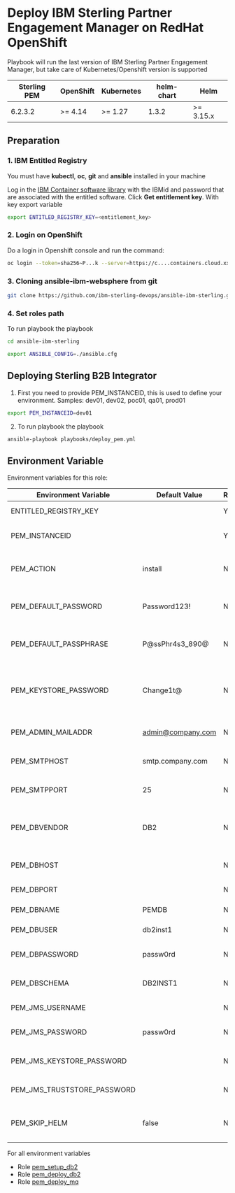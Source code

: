 # Deploy IBM Sterling Partner Engagement Manager on RedHat OpenShift

Playbook will run the last version of IBM Sterling Partner Engagement Manager, but take care of Kubernetes/Openshift version is supported

| Sterling PEM              | OpenShift           | Kubernetes          | helm-chart | Helm      |
|---------------------------|---------------------|---------------------|------------|-----------|
| 6.2.3.2                   | >= 4.14             | >= 1.27             | 1.3.2      | >= 3.15.x |


## Preparation

### 1. IBM Entitled Registry

You must have **kubectl**, **oc**, **git** and **ansible** installed in your machine

Log in the [IBM Container software library](https://myibm.ibm.com/products-services/containerlibrary) with the IBMid and password that are associated with the entitled software. Click **Get entitlement key**. With key export variable

```bash 
export ENTITLED_REGISTRY_KEY=<entitlement_key>
```

### 2. Login on OpenShift

Do a login in Openshift console and run the command:

```bash 
oc login --token=sha256~P...k --server=https://c....containers.cloud.xxx.com:31234
```

### 3. Cloning ansible-ibm-websphere from git

```bash 
git clone https://github.com/ibm-sterling-devops/ansible-ibm-sterling.git
```

### 4. Set roles path

To run playbook the playbook

```bash 
cd ansible-ibm-sterling

export ANSIBLE_CONFIG=./ansible.cfg 
```

## Deploying Sterling B2B Integrator

1) First you need to provide PEM_INSTANCEID, this is used to define your environment. Samples: dev01, dev02, poc01, qa01, prod01

```bash 
export PEM_INSTANCEID=dev01
```

2) To run playbook the playbook

```bash 
ansible-playbook playbooks/deploy_pem.yml
```


## Environment Variable

Environment variables for this role:

| Environment Variable          | Default Value     | Required | Description
|-------------------------------|-------------------| ---------|-------------------------------------|
| ENTITLED_REGISTRY_KEY         |                   | Yes      | IBM Entitled Registry key |
| PEM_INSTANCEID                |                   | Yes      | Used to define your environment |
| PEM_ACTION                    | install           | No       | Action: install, upgrade, prebuiltdb           | 
| PEM_DEFAULT_PASSWORD          | Password123!      | No       | Default Password for PEM applications|
| PEM_DEFAULT_PASSPHRASE        | P@ssPhr4s3_890@   | No       | Default Passphrase for PEM applications|
| PEM_KEYSTORE_PASSWORD         | Change1t@         | No       | Default Password for Keystores and Truststore|
| PEM_ADMIN_MAILADDR            | admin@company.com | No       | Provide the admin email address |
| PEM_SMTPHOST                  | smtp.company.com  | No       | Provide the SMTP host details |
| PEM_SMTPPORT                  | 25                | No       | Provide the SMTP host details |
| PEM_DBVENDOR                  | DB2               | No       | Database vendor: DB2, Oracle, MSSQL           | 
| PEM_DBHOST                    | <from service>    | No       | Database hostname/ip address |
| PEM_DBPORT                    | <from service>    | No       | Database port |
| PEM_DBNAME                    | PEMDB             | No       | Database name |
| PEM_DBUSER                    | db2inst1          | No       | Database user |
| PEM_DBPASSWORD                | passw0rd          | No       | Database user password |
| PEM_DBSCHEMA                  | DB2INST1          | No       | Database user password |
| PEM_JMS_USERNAME              |                   | No       | JMS Queue user |
| PEM_JMS_PASSWORD              | passw0rd          | No       | JMS Queue user password |
| PEM_JMS_KEYSTORE_PASSWORD     |                   | No       | JMS Queue keystore password |
| PEM_JMS_TRUSTSTORE_PASSWORD   |                   | No       | JMS Queue truststore password |
| PEM_SKIP_HELM                 | false             | No       | Avoid to run helm, only generate values.yaml  |

For all environment variables

* Role [pem_setup_db2](../../roles/pem_setup_db2)
* Role [pem_deploy_db2](../../roles/pem_deploy_db2)
* Role [pem_deploy_mq](../../roles/pem_deploy_mq)
